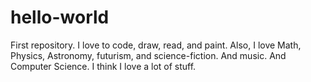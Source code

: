# hello-world
First repository.
I love to code, draw, read, and paint. Also, I love Math, Physics, Astronomy, futurism, and science-fiction. And music. And Computer Science. I think I love a lot of stuff.
